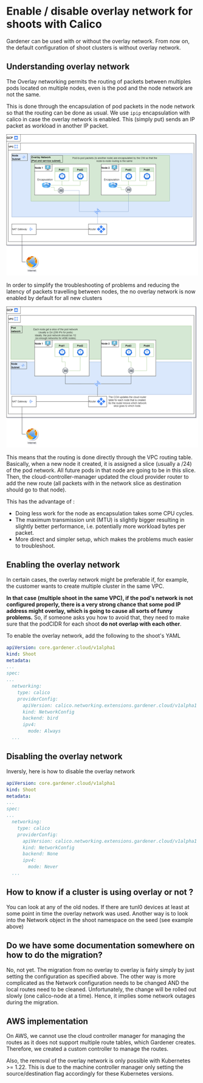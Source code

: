 # Enable / disable overlay network for shoots with Calico
Gardener can be used with or without the overlay network. From now on, the default configuration of shoot clusters is without overlay network.

## Understanding overlay network
The Overlay networking permits the routing of packets between multiples pods located on multiple nodes, even is the pod and the node network are not the same.

This is done through the encapsulation of pod packets in the node network so that the routing can be done as usual. We use `ipip` encapsulation with calico in case the overlay network is enabled. This (simply put) sends an IP packet as workload in another IP packet.

![](./images/Overlay-Network.drawio.png)

In order to simplify the troubleshooting of problems and reducing the latency of packets travelling between nodes, the no overlay network is now enabled by default for all new clusters

![](./images/No-Overlay-Network.drawio.png)

This means that the routing is done directly through the VPC routing table. Basically, when a new node it created, it is assigned a slice (usually a /24) of the pod network. All future pods in that node are going to be in this slice. Then, the cloud-controller-manager updated the cloud provider router to add the new route (all packets with in the network slice as destination should go to that node).

This has the advantage of :
- Doing less work for the node as encapsulation takes some CPU cycles.
- The maximum transmission unit (MTU) is slightly bigger resulting in slightly better performance, i.e. potentially more workload bytes per packet.
- More direct and simpler setup, which makes the problems much easier to troubleshoot.

## Enabling the overlay network
In certain cases, the overlay network might be preferable if, for example, the customer wants to create multiple cluster in the same VPC. 

**In that case (multiple shoot in the same VPC), if the pod's network is not configured properly, there is a very strong chance that some pod IP address might overlay, which is going to cause all sorts of funny problems.** So, if someone asks you how to avoid that, they need to make sure that the podCIDR for each shoot **do not overlap with each other**.

To enable the overlay network, add the following to the shoot's YAML
```yaml
apiVersion: core.gardener.cloud/v1alpha1
kind: Shoot
metadata:
...
spec:
...
  networking:
    type: calico
    providerConfig:
      apiVersion: calico.networking.extensions.gardener.cloud/v1alpha1
      kind: NetworkConfig
      backend: bird
      ipv4:
        mode: Always
  ...
```

## Disabling the overlay network
Inversly, here is how to disable the overlay network
```yaml
apiVersion: core.gardener.cloud/v1alpha1
kind: Shoot
metadata:
...
spec:
...
  networking:
    type: calico
    providerConfig:
      apiVersion: calico.networking.extensions.gardener.cloud/v1alpha1
      kind: NetworkConfig
      backend: None
      ipv4:
        mode: Never
  ...
```

## How to know if a cluster is using overlay or not ?
You can look at any of the old nodes. If there are tunl0 devices at least at some point in time the overlay network was used.
Another way is to look into the Network object in the shoot namespace on the seed (see example above)

## Do we have some documentation somewhere on how to do the migration?
No, not yet. The migration from no overlay to overlay is fairly simply by just setting the configuration as specified above. The other way is more complicated as the Network configuration needs to be changed AND the local routes need to be cleaned.
Unfortunately, the change will be rolled out slowly (one calico-node at a time). Hence, it implies some network outages during the migration.

## AWS implementation
On AWS, we cannot use the cloud controller manager for managing the routes as it does not support multiple route tables, which Gardener creates. Therefore, we created a custom controller to manage the routes.

Also, the removal of the overlay network is only possible with Kubernetes >= 1.22. This is due to the machine controller manager only setting the source/destination flag accordingly for these Kubernetes versions.